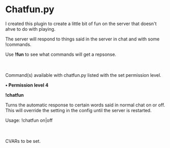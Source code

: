 # Chatfun.py

I created this plugin to create a little bit of fun on the server that doesn't ahve to do with playing.

The server will respond to things said in the server in chat and with some !commands.

Use <b>!fun</b> to see what commands will get a repsonse.

<br><br>
Command(s) available with chatfun.py listed with the set permission level.

<b>•	Permission level 4</b>

<b>!chatfun</b>

Turns the automatic response to certain words said in normal chat on or off.
This will override the setting in the config until the server is restarted.

Usage: !chatfun on|off
   
<br><br>
CVARs to be set.
